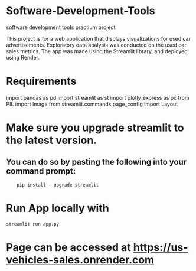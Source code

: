 # Software-Development-Tools
software development tools  practium project

This project is for a web application that displays visualizations for used car advertisements. Exploratory data analysis was conducted on the used car sales metrics.
The app was made using the Streamlit library, and deployed using Render. 





# Requirements

import pandas as pd
import streamlit as st
import plotly_express as px
from PIL import Image
from streamlit.commands.page_config import Layout 


# Make sure you upgrade streamlit to the latest version.
##  You can do so by pasting the following into your command prompt:

        pip install --upgrade streamlit


# Run App locally with 

    streamlit run app.py


# Page can be accessed at https://us-vehicles-sales.onrender.com

